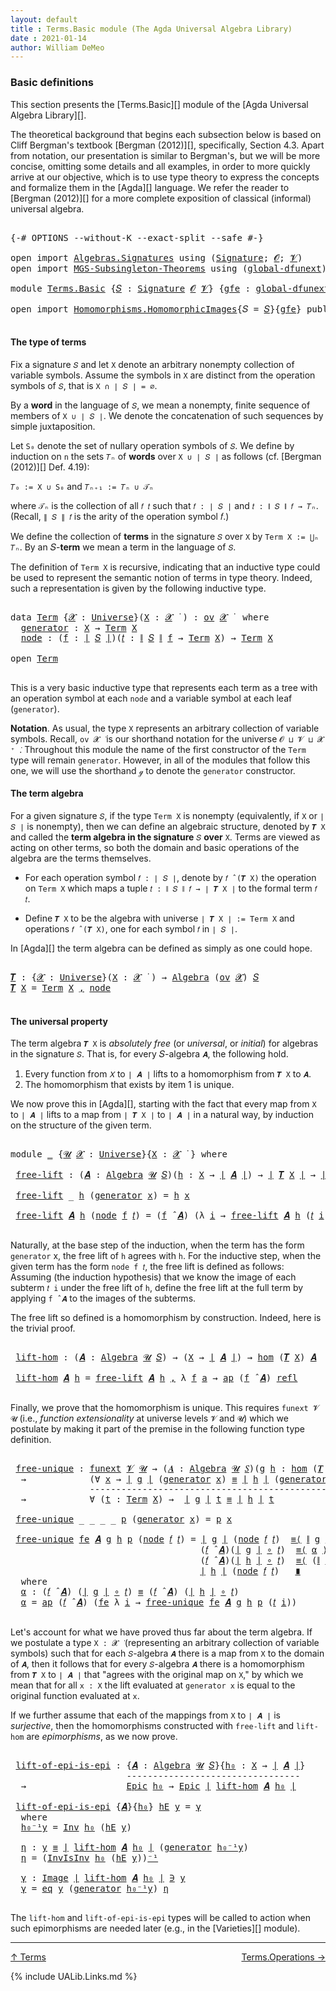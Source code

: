 ```yaml
---
layout: default
title : Terms.Basic module (The Agda Universal Algebra Library)
date : 2021-01-14
author: William DeMeo
---
```


### <a id="basic-definitions">Basic definitions</a>

This section presents the [Terms.Basic][] module of the [Agda Universal Algebra Library][].

The theoretical background that begins each subsection below is based on Cliff Bergman's textbook [Bergman (2012)][], specifically, Section 4.3.  Apart from notation, our presentation is similar to Bergman's, but we will be more concise, omitting some details and all examples, in order to more quickly arrive at our objective, which is to use type theory to express the concepts and formalize them in the [Agda][] language.  We refer the reader to [Bergman (2012)][] for a more complete exposition of classical (informal) universal algebra.

<pre class="Agda">

<a id="833" class="Symbol">{-#</a> <a id="837" class="Keyword">OPTIONS</a> <a id="845" class="Pragma">--without-K</a> <a id="857" class="Pragma">--exact-split</a> <a id="871" class="Pragma">--safe</a> <a id="878" class="Symbol">#-}</a>

<a id="883" class="Keyword">open</a> <a id="888" class="Keyword">import</a> <a id="895" href="Algebras.Signatures.html" class="Module">Algebras.Signatures</a> <a id="915" class="Keyword">using</a> <a id="921" class="Symbol">(</a><a id="922" href="Algebras.Signatures.html#1239" class="Function">Signature</a><a id="931" class="Symbol">;</a> <a id="933" href="Overture.Preliminaries.html#6850" class="Generalizable">𝓞</a><a id="934" class="Symbol">;</a> <a id="936" href="Universes.html#262" class="Generalizable">𝓥</a><a id="937" class="Symbol">)</a>
<a id="939" class="Keyword">open</a> <a id="944" class="Keyword">import</a> <a id="951" href="MGS-Subsingleton-Theorems.html" class="Module">MGS-Subsingleton-Theorems</a> <a id="977" class="Keyword">using</a> <a id="983" class="Symbol">(</a><a id="984" href="MGS-Subsingleton-Theorems.html#3468" class="Function">global-dfunext</a><a id="998" class="Symbol">)</a>

<a id="1001" class="Keyword">module</a> <a id="1008" href="Terms.Basic.html" class="Module">Terms.Basic</a> <a id="1020" class="Symbol">{</a><a id="1021" href="Terms.Basic.html#1021" class="Bound">𝑆</a> <a id="1023" class="Symbol">:</a> <a id="1025" href="Algebras.Signatures.html#1239" class="Function">Signature</a> <a id="1035" href="Overture.Preliminaries.html#6850" class="Generalizable">𝓞</a> <a id="1037" href="Universes.html#262" class="Generalizable">𝓥</a><a id="1038" class="Symbol">}</a> <a id="1040" class="Symbol">{</a><a id="1041" href="Terms.Basic.html#1041" class="Bound">gfe</a> <a id="1045" class="Symbol">:</a> <a id="1047" href="MGS-Subsingleton-Theorems.html#3468" class="Function">global-dfunext</a><a id="1061" class="Symbol">}</a> <a id="1063" class="Keyword">where</a>

<a id="1070" class="Keyword">open</a> <a id="1075" class="Keyword">import</a> <a id="1082" href="Homomorphisms.HomomorphicImages.html" class="Module">Homomorphisms.HomomorphicImages</a><a id="1113" class="Symbol">{</a><a id="1114" class="Argument">𝑆</a> <a id="1116" class="Symbol">=</a> <a id="1118" href="Terms.Basic.html#1021" class="Bound">𝑆</a><a id="1119" class="Symbol">}{</a><a id="1121" href="Terms.Basic.html#1041" class="Bound">gfe</a><a id="1124" class="Symbol">}</a> <a id="1126" class="Keyword">public</a>

</pre>

#### <a id="the-type-of-terms">The type of terms</a>

Fix a signature `𝑆` and let `X` denote an arbitrary nonempty collection of variable symbols. Assume the symbols in `X` are distinct from the operation symbols of `𝑆`, that is `X ∩ ∣ 𝑆 ∣ = ∅`.

By a **word** in the language of `𝑆`, we mean a nonempty, finite sequence of members of `X ∪ ∣ 𝑆 ∣`. We denote the concatenation of such sequences by simple juxtaposition.

Let `S₀` denote the set of nullary operation symbols of `𝑆`. We define by induction on `n` the sets `𝑇ₙ` of **words** over `X ∪ ∣ 𝑆 ∣` as follows (cf. [Bergman (2012)][] Def. 4.19):

`𝑇₀ := X ∪ S₀` and `𝑇ₙ₊₁ := 𝑇ₙ ∪ 𝒯ₙ`

where `𝒯ₙ` is the collection of all `𝑓 𝑡` such that `𝑓 : ∣ 𝑆 ∣` and `𝑡 : ∥ 𝑆 ∥ 𝑓 → 𝑇ₙ`. (Recall, `∥ 𝑆 ∥ 𝑓` is the arity of the operation symbol 𝑓.)

We define the collection of **terms** in the signature `𝑆` over `X` by `Term X := ⋃ₙ 𝑇ₙ`. By an 𝑆-**term** we mean a term in the language of `𝑆`.

The definition of `Term X` is recursive, indicating that an inductive type could be used to represent the semantic notion of terms in type theory. Indeed, such a representation is given by the following inductive type.

<pre class="Agda">

<a id="2317" class="Keyword">data</a> <a id="Term"></a><a id="2322" href="Terms.Basic.html#2322" class="Datatype">Term</a> <a id="2327" class="Symbol">{</a><a id="2328" href="Terms.Basic.html#2328" class="Bound">𝓧</a> <a id="2330" class="Symbol">:</a> <a id="2332" href="Universes.html#205" class="Function">Universe</a><a id="2340" class="Symbol">}(</a><a id="2342" href="Terms.Basic.html#2342" class="Bound">X</a> <a id="2344" class="Symbol">:</a> <a id="2346" href="Terms.Basic.html#2328" class="Bound">𝓧</a> <a id="2348" href="Universes.html#403" class="Function Operator">̇</a> <a id="2350" class="Symbol">)</a> <a id="2352" class="Symbol">:</a> <a id="2354" href="Algebras.Products.html#2276" class="Function">ov</a> <a id="2357" href="Terms.Basic.html#2328" class="Bound">𝓧</a> <a id="2359" href="Universes.html#403" class="Function Operator">̇</a>  <a id="2362" class="Keyword">where</a>
  <a id="Term.generator"></a><a id="2370" href="Terms.Basic.html#2370" class="InductiveConstructor">generator</a> <a id="2380" class="Symbol">:</a> <a id="2382" href="Terms.Basic.html#2342" class="Bound">X</a> <a id="2384" class="Symbol">→</a> <a id="2386" href="Terms.Basic.html#2322" class="Datatype">Term</a> <a id="2391" href="Terms.Basic.html#2342" class="Bound">X</a>
  <a id="Term.node"></a><a id="2395" href="Terms.Basic.html#2395" class="InductiveConstructor">node</a> <a id="2400" class="Symbol">:</a> <a id="2402" class="Symbol">(</a><a id="2403" href="Terms.Basic.html#2403" class="Bound">f</a> <a id="2405" class="Symbol">:</a> <a id="2407" href="Overture.Preliminaries.html#12400" class="Function Operator">∣</a> <a id="2409" href="Terms.Basic.html#1021" class="Bound">𝑆</a> <a id="2411" href="Overture.Preliminaries.html#12400" class="Function Operator">∣</a><a id="2412" class="Symbol">)(</a><a id="2414" href="Terms.Basic.html#2414" class="Bound">𝑡</a> <a id="2416" class="Symbol">:</a> <a id="2418" href="Overture.Preliminaries.html#12452" class="Function Operator">∥</a> <a id="2420" href="Terms.Basic.html#1021" class="Bound">𝑆</a> <a id="2422" href="Overture.Preliminaries.html#12452" class="Function Operator">∥</a> <a id="2424" href="Terms.Basic.html#2403" class="Bound">f</a> <a id="2426" class="Symbol">→</a> <a id="2428" href="Terms.Basic.html#2322" class="Datatype">Term</a> <a id="2433" href="Terms.Basic.html#2342" class="Bound">X</a><a id="2434" class="Symbol">)</a> <a id="2436" class="Symbol">→</a> <a id="2438" href="Terms.Basic.html#2322" class="Datatype">Term</a> <a id="2443" href="Terms.Basic.html#2342" class="Bound">X</a>

<a id="2446" class="Keyword">open</a> <a id="2451" href="Terms.Basic.html#2322" class="Module">Term</a>

</pre>

This is a very basic inductive type that represents each term as a tree with an operation symbol at each `node` and a variable symbol at each leaf (`generator`).


**Notation**. As usual, the type `X` represents an arbitrary collection of variable symbols. Recall, `ov 𝓧 ̇` is our shorthand notation for the universe `𝓞 ⊔ 𝓥 ⊔ 𝓧 ⁺ ̇`.  Throughout this module the name of the first constructor of the `Term` type will remain `generator`. However, in all of the modules that follow this one, we will use the shorthand `ℊ` to denote the `generator` constructor.



#### <a id="the-term-algebra">The term algebra</a>

For a given signature `𝑆`, if the type `Term X` is nonempty (equivalently, if `X` or `∣ 𝑆 ∣` is nonempty), then we can define an algebraic structure, denoted by `𝑻 X` and called the **term algebra in the signature** `𝑆` **over** `X`.  Terms are viewed as acting on other terms, so both the domain and basic operations of the algebra are the terms themselves.

* For each operation symbol `𝑓 : ∣ 𝑆 ∣`, denote by `𝑓 ̂ (𝑻 X)` the operation on `Term X` which maps a tuple `𝑡 : ∥ 𝑆 ∥ 𝑓 → ∣ 𝑻 X ∣` to the formal term `𝑓 𝑡`.

* Define `𝑻 X` to be the algebra with universe `∣ 𝑻 X ∣ := Term X` and operations `𝑓 ̂ (𝑻 X)`, one for each symbol `𝑓` in `∣ 𝑆 ∣`.

In [Agda][] the term algebra can be defined as simply as one could hope.

<pre class="Agda">

<a id="𝑻"></a><a id="3821" href="Terms.Basic.html#3821" class="Function">𝑻</a> <a id="3823" class="Symbol">:</a> <a id="3825" class="Symbol">{</a><a id="3826" href="Terms.Basic.html#3826" class="Bound">𝓧</a> <a id="3828" class="Symbol">:</a> <a id="3830" href="Universes.html#205" class="Function">Universe</a><a id="3838" class="Symbol">}(</a><a id="3840" href="Terms.Basic.html#3840" class="Bound">X</a> <a id="3842" class="Symbol">:</a> <a id="3844" href="Terms.Basic.html#3826" class="Bound">𝓧</a> <a id="3846" href="Universes.html#403" class="Function Operator">̇</a> <a id="3848" class="Symbol">)</a> <a id="3850" class="Symbol">→</a> <a id="3852" href="Algebras.Algebras.html#674" class="Function">Algebra</a> <a id="3860" class="Symbol">(</a><a id="3861" href="Algebras.Products.html#2276" class="Function">ov</a> <a id="3864" href="Terms.Basic.html#3826" class="Bound">𝓧</a><a id="3865" class="Symbol">)</a> <a id="3867" href="Terms.Basic.html#1021" class="Bound">𝑆</a>
<a id="3869" href="Terms.Basic.html#3821" class="Function">𝑻</a> <a id="3871" href="Terms.Basic.html#3871" class="Bound">X</a> <a id="3873" class="Symbol">=</a> <a id="3875" href="Terms.Basic.html#2322" class="Datatype">Term</a> <a id="3880" href="Terms.Basic.html#3871" class="Bound">X</a> <a id="3882" href="MGS-MLTT.html#2929" class="InductiveConstructor Operator">,</a> <a id="3884" href="Terms.Basic.html#2395" class="InductiveConstructor">node</a>

</pre>



#### <a id="the-universal-property">The universal property</a>

The term algebra `𝑻 X` is *absolutely free* (or *universal*, or *initial*) for algebras in the signature `𝑆`. That is, for every 𝑆-algebra `𝑨`, the following hold.

1. Every function from `𝑋` to `∣ 𝑨 ∣` lifts to a homomorphism from `𝑻 X` to `𝑨`.
2. The homomorphism that exists by item 1 is unique.

We now prove this in [Agda][], starting with the fact that every map from `X` to `∣ 𝑨 ∣` lifts to a map from `∣ 𝑻 X ∣` to `∣ 𝑨 ∣` in a natural way, by induction on the structure of the given term.

<pre class="Agda">

<a id="4480" class="Keyword">module</a> <a id="4487" href="Terms.Basic.html#4487" class="Module">_</a> <a id="4489" class="Symbol">{</a><a id="4490" href="Terms.Basic.html#4490" class="Bound">𝓤</a> <a id="4492" href="Terms.Basic.html#4492" class="Bound">𝓧</a> <a id="4494" class="Symbol">:</a> <a id="4496" href="Universes.html#205" class="Function">Universe</a><a id="4504" class="Symbol">}{</a><a id="4506" href="Terms.Basic.html#4506" class="Bound">X</a> <a id="4508" class="Symbol">:</a> <a id="4510" href="Terms.Basic.html#4492" class="Bound">𝓧</a> <a id="4512" href="Universes.html#403" class="Function Operator">̇</a> <a id="4514" class="Symbol">}</a> <a id="4516" class="Keyword">where</a>

 <a id="4524" href="Terms.Basic.html#4524" class="Function">free-lift</a> <a id="4534" class="Symbol">:</a> <a id="4536" class="Symbol">(</a><a id="4537" href="Terms.Basic.html#4537" class="Bound">𝑨</a> <a id="4539" class="Symbol">:</a> <a id="4541" href="Algebras.Algebras.html#674" class="Function">Algebra</a> <a id="4549" href="Terms.Basic.html#4490" class="Bound">𝓤</a> <a id="4551" href="Terms.Basic.html#1021" class="Bound">𝑆</a><a id="4552" class="Symbol">)(</a><a id="4554" href="Terms.Basic.html#4554" class="Bound">h</a> <a id="4556" class="Symbol">:</a> <a id="4558" href="Terms.Basic.html#4506" class="Bound">X</a> <a id="4560" class="Symbol">→</a> <a id="4562" href="Overture.Preliminaries.html#12400" class="Function Operator">∣</a> <a id="4564" href="Terms.Basic.html#4537" class="Bound">𝑨</a> <a id="4566" href="Overture.Preliminaries.html#12400" class="Function Operator">∣</a><a id="4567" class="Symbol">)</a> <a id="4569" class="Symbol">→</a> <a id="4571" href="Overture.Preliminaries.html#12400" class="Function Operator">∣</a> <a id="4573" href="Terms.Basic.html#3821" class="Function">𝑻</a> <a id="4575" href="Terms.Basic.html#4506" class="Bound">X</a> <a id="4577" href="Overture.Preliminaries.html#12400" class="Function Operator">∣</a> <a id="4579" class="Symbol">→</a> <a id="4581" href="Overture.Preliminaries.html#12400" class="Function Operator">∣</a> <a id="4583" href="Terms.Basic.html#4537" class="Bound">𝑨</a> <a id="4585" href="Overture.Preliminaries.html#12400" class="Function Operator">∣</a>

 <a id="4589" href="Terms.Basic.html#4524" class="Function">free-lift</a> <a id="4599" class="Symbol">_</a> <a id="4601" href="Terms.Basic.html#4601" class="Bound">h</a> <a id="4603" class="Symbol">(</a><a id="4604" href="Terms.Basic.html#2370" class="InductiveConstructor">generator</a> <a id="4614" href="Terms.Basic.html#4614" class="Bound">x</a><a id="4615" class="Symbol">)</a> <a id="4617" class="Symbol">=</a> <a id="4619" href="Terms.Basic.html#4601" class="Bound">h</a> <a id="4621" href="Terms.Basic.html#4614" class="Bound">x</a>

 <a id="4625" href="Terms.Basic.html#4524" class="Function">free-lift</a> <a id="4635" href="Terms.Basic.html#4635" class="Bound">𝑨</a> <a id="4637" href="Terms.Basic.html#4637" class="Bound">h</a> <a id="4639" class="Symbol">(</a><a id="4640" href="Terms.Basic.html#2395" class="InductiveConstructor">node</a> <a id="4645" href="Terms.Basic.html#4645" class="Bound">f</a> <a id="4647" href="Terms.Basic.html#4647" class="Bound">𝑡</a><a id="4648" class="Symbol">)</a> <a id="4650" class="Symbol">=</a> <a id="4652" class="Symbol">(</a><a id="4653" href="Terms.Basic.html#4645" class="Bound">f</a> <a id="4655" href="Algebras.Algebras.html#2989" class="Function Operator">̂</a> <a id="4657" href="Terms.Basic.html#4635" class="Bound">𝑨</a><a id="4658" class="Symbol">)</a> <a id="4660" class="Symbol">(λ</a> <a id="4663" href="Terms.Basic.html#4663" class="Bound">i</a> <a id="4665" class="Symbol">→</a> <a id="4667" href="Terms.Basic.html#4524" class="Function">free-lift</a> <a id="4677" href="Terms.Basic.html#4635" class="Bound">𝑨</a> <a id="4679" href="Terms.Basic.html#4637" class="Bound">h</a> <a id="4681" class="Symbol">(</a><a id="4682" href="Terms.Basic.html#4647" class="Bound">𝑡</a> <a id="4684" href="Terms.Basic.html#4663" class="Bound">i</a><a id="4685" class="Symbol">))</a>

</pre>

Naturally, at the base step of the induction, when the term has the form `generator`
x, the free lift of `h` agrees with `h`.  For the inductive step, when the
given term has the form `node f 𝑡`, the free lift is defined as
follows: Assuming (the induction hypothesis) that we know the image of each
subterm `𝑡 i` under the free lift of `h`, define the free lift at the
full term by applying `f ̂ 𝑨` to the images of the subterms.

The free lift so defined is a homomorphism by construction. Indeed, here is the trivial proof.

<pre class="Agda">

 <a id="5244" href="Terms.Basic.html#5244" class="Function">lift-hom</a> <a id="5253" class="Symbol">:</a> <a id="5255" class="Symbol">(</a><a id="5256" href="Terms.Basic.html#5256" class="Bound">𝑨</a> <a id="5258" class="Symbol">:</a> <a id="5260" href="Algebras.Algebras.html#674" class="Function">Algebra</a> <a id="5268" href="Terms.Basic.html#4490" class="Bound">𝓤</a> <a id="5270" href="Terms.Basic.html#1021" class="Bound">𝑆</a><a id="5271" class="Symbol">)</a> <a id="5273" class="Symbol">→</a> <a id="5275" class="Symbol">(</a><a id="5276" href="Terms.Basic.html#4506" class="Bound">X</a> <a id="5278" class="Symbol">→</a> <a id="5280" href="Overture.Preliminaries.html#12400" class="Function Operator">∣</a> <a id="5282" href="Terms.Basic.html#5256" class="Bound">𝑨</a> <a id="5284" href="Overture.Preliminaries.html#12400" class="Function Operator">∣</a><a id="5285" class="Symbol">)</a> <a id="5287" class="Symbol">→</a> <a id="5289" href="Homomorphisms.Basic.html#2270" class="Function">hom</a> <a id="5293" class="Symbol">(</a><a id="5294" href="Terms.Basic.html#3821" class="Function">𝑻</a> <a id="5296" href="Terms.Basic.html#4506" class="Bound">X</a><a id="5297" class="Symbol">)</a> <a id="5299" href="Terms.Basic.html#5256" class="Bound">𝑨</a>

 <a id="5303" href="Terms.Basic.html#5244" class="Function">lift-hom</a> <a id="5312" href="Terms.Basic.html#5312" class="Bound">𝑨</a> <a id="5314" href="Terms.Basic.html#5314" class="Bound">h</a> <a id="5316" class="Symbol">=</a> <a id="5318" href="Terms.Basic.html#4524" class="Function">free-lift</a> <a id="5328" href="Terms.Basic.html#5312" class="Bound">𝑨</a> <a id="5330" href="Terms.Basic.html#5314" class="Bound">h</a> <a id="5332" href="MGS-MLTT.html#2929" class="InductiveConstructor Operator">,</a> <a id="5334" class="Symbol">λ</a> <a id="5336" href="Terms.Basic.html#5336" class="Bound">f</a> <a id="5338" href="Terms.Basic.html#5338" class="Bound">a</a> <a id="5340" class="Symbol">→</a> <a id="5342" href="MGS-MLTT.html#6613" class="Function">ap</a> <a id="5345" class="Symbol">(</a><a id="5346" href="Terms.Basic.html#5336" class="Bound">f</a> <a id="5348" href="Algebras.Algebras.html#2989" class="Function Operator">̂</a> <a id="5350" href="Terms.Basic.html#5312" class="Bound">𝑨</a><a id="5351" class="Symbol">)</a> <a id="5353" href="MGS-MLTT.html#4221" class="InductiveConstructor">refl</a>

</pre>

Finally, we prove that the homomorphism is unique.  This requires `funext 𝓥 𝓤` (i.e., *function extensionality* at universe levels `𝓥` and `𝓤`) which we postulate by making it part of the premise in the following function type definition.

<pre class="Agda">

 <a id="5626" href="Terms.Basic.html#5626" class="Function">free-unique</a> <a id="5638" class="Symbol">:</a> <a id="5640" href="MGS-FunExt-from-Univalence.html#393" class="Function">funext</a> <a id="5647" href="Terms.Basic.html#1037" class="Bound">𝓥</a> <a id="5649" href="Terms.Basic.html#4490" class="Bound">𝓤</a> <a id="5651" class="Symbol">→</a> <a id="5653" class="Symbol">(</a><a id="5654" href="Terms.Basic.html#5654" class="Bound">𝑨</a> <a id="5656" class="Symbol">:</a> <a id="5658" href="Algebras.Algebras.html#674" class="Function">Algebra</a> <a id="5666" href="Terms.Basic.html#4490" class="Bound">𝓤</a> <a id="5668" href="Terms.Basic.html#1021" class="Bound">𝑆</a><a id="5669" class="Symbol">)(</a><a id="5671" href="Terms.Basic.html#5671" class="Bound">g</a> <a id="5673" href="Terms.Basic.html#5673" class="Bound">h</a> <a id="5675" class="Symbol">:</a> <a id="5677" href="Homomorphisms.Basic.html#2270" class="Function">hom</a> <a id="5681" class="Symbol">(</a><a id="5682" href="Terms.Basic.html#3821" class="Function">𝑻</a> <a id="5684" href="Terms.Basic.html#4506" class="Bound">X</a><a id="5685" class="Symbol">)</a> <a id="5687" href="Terms.Basic.html#5654" class="Bound">𝑨</a><a id="5688" class="Symbol">)</a>
  <a id="5692" class="Symbol">→</a>            <a id="5705" class="Symbol">(∀</a> <a id="5708" href="Terms.Basic.html#5708" class="Bound">x</a> <a id="5710" class="Symbol">→</a> <a id="5712" href="Overture.Preliminaries.html#12400" class="Function Operator">∣</a> <a id="5714" href="Terms.Basic.html#5671" class="Bound">g</a> <a id="5716" href="Overture.Preliminaries.html#12400" class="Function Operator">∣</a> <a id="5718" class="Symbol">(</a><a id="5719" href="Terms.Basic.html#2370" class="InductiveConstructor">generator</a> <a id="5729" href="Terms.Basic.html#5708" class="Bound">x</a><a id="5730" class="Symbol">)</a> <a id="5732" href="MGS-MLTT.html#4207" class="Datatype Operator">≡</a> <a id="5734" href="Overture.Preliminaries.html#12400" class="Function Operator">∣</a> <a id="5736" href="Terms.Basic.html#5673" class="Bound">h</a> <a id="5738" href="Overture.Preliminaries.html#12400" class="Function Operator">∣</a> <a id="5740" class="Symbol">(</a><a id="5741" href="Terms.Basic.html#2370" class="InductiveConstructor">generator</a> <a id="5751" href="Terms.Basic.html#5708" class="Bound">x</a><a id="5752" class="Symbol">))</a>
               <a id="5770" class="Comment">----------------------------------------------------</a>
  <a id="5825" class="Symbol">→</a>            <a id="5838" class="Symbol">∀</a> <a id="5840" class="Symbol">(</a><a id="5841" href="Terms.Basic.html#5841" class="Bound">t</a> <a id="5843" class="Symbol">:</a> <a id="5845" href="Terms.Basic.html#2322" class="Datatype">Term</a> <a id="5850" href="Terms.Basic.html#4506" class="Bound">X</a><a id="5851" class="Symbol">)</a> <a id="5853" class="Symbol">→</a>  <a id="5856" href="Overture.Preliminaries.html#12400" class="Function Operator">∣</a> <a id="5858" href="Terms.Basic.html#5671" class="Bound">g</a> <a id="5860" href="Overture.Preliminaries.html#12400" class="Function Operator">∣</a> <a id="5862" href="Terms.Basic.html#5841" class="Bound">t</a> <a id="5864" href="MGS-MLTT.html#4207" class="Datatype Operator">≡</a> <a id="5866" href="Overture.Preliminaries.html#12400" class="Function Operator">∣</a> <a id="5868" href="Terms.Basic.html#5673" class="Bound">h</a> <a id="5870" href="Overture.Preliminaries.html#12400" class="Function Operator">∣</a> <a id="5872" href="Terms.Basic.html#5841" class="Bound">t</a>

 <a id="5876" href="Terms.Basic.html#5626" class="Function">free-unique</a> <a id="5888" class="Symbol">_</a> <a id="5890" class="Symbol">_</a> <a id="5892" class="Symbol">_</a> <a id="5894" class="Symbol">_</a> <a id="5896" href="Terms.Basic.html#5896" class="Bound">p</a> <a id="5898" class="Symbol">(</a><a id="5899" href="Terms.Basic.html#2370" class="InductiveConstructor">generator</a> <a id="5909" href="Terms.Basic.html#5909" class="Bound">x</a><a id="5910" class="Symbol">)</a> <a id="5912" class="Symbol">=</a> <a id="5914" href="Terms.Basic.html#5896" class="Bound">p</a> <a id="5916" href="Terms.Basic.html#5909" class="Bound">x</a>

 <a id="5920" href="Terms.Basic.html#5626" class="Function">free-unique</a> <a id="5932" href="Terms.Basic.html#5932" class="Bound">fe</a> <a id="5935" href="Terms.Basic.html#5935" class="Bound">𝑨</a> <a id="5937" href="Terms.Basic.html#5937" class="Bound">g</a> <a id="5939" href="Terms.Basic.html#5939" class="Bound">h</a> <a id="5941" href="Terms.Basic.html#5941" class="Bound">p</a> <a id="5943" class="Symbol">(</a><a id="5944" href="Terms.Basic.html#2395" class="InductiveConstructor">node</a> <a id="5949" href="Terms.Basic.html#5949" class="Bound">𝑓</a> <a id="5951" href="Terms.Basic.html#5951" class="Bound">𝑡</a><a id="5952" class="Symbol">)</a> <a id="5954" class="Symbol">=</a> <a id="5956" href="Overture.Preliminaries.html#12400" class="Function Operator">∣</a> <a id="5958" href="Terms.Basic.html#5937" class="Bound">g</a> <a id="5960" href="Overture.Preliminaries.html#12400" class="Function Operator">∣</a> <a id="5962" class="Symbol">(</a><a id="5963" href="Terms.Basic.html#2395" class="InductiveConstructor">node</a> <a id="5968" href="Terms.Basic.html#5949" class="Bound">𝑓</a> <a id="5970" href="Terms.Basic.html#5951" class="Bound">𝑡</a><a id="5971" class="Symbol">)</a>  <a id="5974" href="MGS-MLTT.html#5997" class="Function Operator">≡⟨</a> <a id="5977" href="Overture.Preliminaries.html#12452" class="Function Operator">∥</a> <a id="5979" href="Terms.Basic.html#5937" class="Bound">g</a> <a id="5981" href="Overture.Preliminaries.html#12452" class="Function Operator">∥</a> <a id="5983" href="Terms.Basic.html#5949" class="Bound">𝑓</a> <a id="5985" href="Terms.Basic.html#5951" class="Bound">𝑡</a> <a id="5987" href="MGS-MLTT.html#5997" class="Function Operator">⟩</a>
                                    <a id="6025" class="Symbol">(</a><a id="6026" href="Terms.Basic.html#5949" class="Bound">𝑓</a> <a id="6028" href="Algebras.Algebras.html#2989" class="Function Operator">̂</a> <a id="6030" href="Terms.Basic.html#5935" class="Bound">𝑨</a><a id="6031" class="Symbol">)(</a><a id="6033" href="Overture.Preliminaries.html#12400" class="Function Operator">∣</a> <a id="6035" href="Terms.Basic.html#5937" class="Bound">g</a> <a id="6037" href="Overture.Preliminaries.html#12400" class="Function Operator">∣</a> <a id="6039" href="MGS-MLTT.html#3813" class="Function Operator">∘</a> <a id="6041" href="Terms.Basic.html#5951" class="Bound">𝑡</a><a id="6042" class="Symbol">)</a>  <a id="6045" href="MGS-MLTT.html#5997" class="Function Operator">≡⟨</a> <a id="6048" href="Terms.Basic.html#6194" class="Function">α</a> <a id="6050" href="MGS-MLTT.html#5997" class="Function Operator">⟩</a>
                                    <a id="6088" class="Symbol">(</a><a id="6089" href="Terms.Basic.html#5949" class="Bound">𝑓</a> <a id="6091" href="Algebras.Algebras.html#2989" class="Function Operator">̂</a> <a id="6093" href="Terms.Basic.html#5935" class="Bound">𝑨</a><a id="6094" class="Symbol">)(</a><a id="6096" href="Overture.Preliminaries.html#12400" class="Function Operator">∣</a> <a id="6098" href="Terms.Basic.html#5939" class="Bound">h</a> <a id="6100" href="Overture.Preliminaries.html#12400" class="Function Operator">∣</a> <a id="6102" href="MGS-MLTT.html#3813" class="Function Operator">∘</a> <a id="6104" href="Terms.Basic.html#5951" class="Bound">𝑡</a><a id="6105" class="Symbol">)</a>  <a id="6108" href="MGS-MLTT.html#5997" class="Function Operator">≡⟨</a> <a id="6111" class="Symbol">(</a><a id="6112" href="Overture.Preliminaries.html#12452" class="Function Operator">∥</a> <a id="6114" href="Terms.Basic.html#5939" class="Bound">h</a> <a id="6116" href="Overture.Preliminaries.html#12452" class="Function Operator">∥</a> <a id="6118" href="Terms.Basic.html#5949" class="Bound">𝑓</a> <a id="6120" href="Terms.Basic.html#5951" class="Bound">𝑡</a><a id="6121" class="Symbol">)</a><a id="6122" href="MGS-MLTT.html#6125" class="Function Operator">⁻¹</a> <a id="6125" href="MGS-MLTT.html#5997" class="Function Operator">⟩</a>
                                    <a id="6163" href="Overture.Preliminaries.html#12400" class="Function Operator">∣</a> <a id="6165" href="Terms.Basic.html#5939" class="Bound">h</a> <a id="6167" href="Overture.Preliminaries.html#12400" class="Function Operator">∣</a> <a id="6169" class="Symbol">(</a><a id="6170" href="Terms.Basic.html#2395" class="InductiveConstructor">node</a> <a id="6175" href="Terms.Basic.html#5949" class="Bound">𝑓</a> <a id="6177" href="Terms.Basic.html#5951" class="Bound">𝑡</a><a id="6178" class="Symbol">)</a>   <a id="6182" href="MGS-MLTT.html#6079" class="Function Operator">∎</a>
  <a id="6186" class="Keyword">where</a>
  <a id="6194" href="Terms.Basic.html#6194" class="Function">α</a> <a id="6196" class="Symbol">:</a> <a id="6198" class="Symbol">(</a><a id="6199" href="Terms.Basic.html#5949" class="Bound">𝑓</a> <a id="6201" href="Algebras.Algebras.html#2989" class="Function Operator">̂</a> <a id="6203" href="Terms.Basic.html#5935" class="Bound">𝑨</a><a id="6204" class="Symbol">)</a> <a id="6206" class="Symbol">(</a><a id="6207" href="Overture.Preliminaries.html#12400" class="Function Operator">∣</a> <a id="6209" href="Terms.Basic.html#5937" class="Bound">g</a> <a id="6211" href="Overture.Preliminaries.html#12400" class="Function Operator">∣</a> <a id="6213" href="MGS-MLTT.html#3813" class="Function Operator">∘</a> <a id="6215" href="Terms.Basic.html#5951" class="Bound">𝑡</a><a id="6216" class="Symbol">)</a> <a id="6218" href="MGS-MLTT.html#4207" class="Datatype Operator">≡</a> <a id="6220" class="Symbol">(</a><a id="6221" href="Terms.Basic.html#5949" class="Bound">𝑓</a> <a id="6223" href="Algebras.Algebras.html#2989" class="Function Operator">̂</a> <a id="6225" href="Terms.Basic.html#5935" class="Bound">𝑨</a><a id="6226" class="Symbol">)</a> <a id="6228" class="Symbol">(</a><a id="6229" href="Overture.Preliminaries.html#12400" class="Function Operator">∣</a> <a id="6231" href="Terms.Basic.html#5939" class="Bound">h</a> <a id="6233" href="Overture.Preliminaries.html#12400" class="Function Operator">∣</a> <a id="6235" href="MGS-MLTT.html#3813" class="Function Operator">∘</a> <a id="6237" href="Terms.Basic.html#5951" class="Bound">𝑡</a><a id="6238" class="Symbol">)</a>
  <a id="6242" href="Terms.Basic.html#6194" class="Function">α</a> <a id="6244" class="Symbol">=</a> <a id="6246" href="MGS-MLTT.html#6613" class="Function">ap</a> <a id="6249" class="Symbol">(</a><a id="6250" href="Terms.Basic.html#5949" class="Bound">𝑓</a> <a id="6252" href="Algebras.Algebras.html#2989" class="Function Operator">̂</a> <a id="6254" href="Terms.Basic.html#5935" class="Bound">𝑨</a><a id="6255" class="Symbol">)</a> <a id="6257" class="Symbol">(</a><a id="6258" href="Terms.Basic.html#5932" class="Bound">fe</a> <a id="6261" class="Symbol">λ</a> <a id="6263" href="Terms.Basic.html#6263" class="Bound">i</a> <a id="6265" class="Symbol">→</a> <a id="6267" href="Terms.Basic.html#5626" class="Function">free-unique</a> <a id="6279" href="Terms.Basic.html#5932" class="Bound">fe</a> <a id="6282" href="Terms.Basic.html#5935" class="Bound">𝑨</a> <a id="6284" href="Terms.Basic.html#5937" class="Bound">g</a> <a id="6286" href="Terms.Basic.html#5939" class="Bound">h</a> <a id="6288" href="Terms.Basic.html#5941" class="Bound">p</a> <a id="6290" class="Symbol">(</a><a id="6291" href="Terms.Basic.html#5951" class="Bound">𝑡</a> <a id="6293" href="Terms.Basic.html#6263" class="Bound">i</a><a id="6294" class="Symbol">))</a>

</pre>

Let's account for what we have proved thus far about the term algebra.  If we postulate a type `X : 𝓧 ̇` (representing an arbitrary collection of variable symbols) such that for each `𝑆`-algebra `𝑨` there is a map from `X` to the domain of `𝑨`, then it follows that for every `𝑆`-algebra `𝑨` there is a homomorphism from `𝑻 X` to `∣ 𝑨 ∣` that "agrees with the original map on `X`," by which we mean that for all `x : X` the lift evaluated at `generator x` is equal to the original function evaluated at `x`.

If we further assume that each of the mappings from `X` to `∣ 𝑨 ∣` is *surjective*, then the homomorphisms constructed with `free-lift` and `lift-hom` are *epimorphisms*, as we now prove.

<pre class="Agda">

 <a id="7023" href="Terms.Basic.html#7023" class="Function">lift-of-epi-is-epi</a> <a id="7042" class="Symbol">:</a> <a id="7044" class="Symbol">{</a><a id="7045" href="Terms.Basic.html#7045" class="Bound">𝑨</a> <a id="7047" class="Symbol">:</a> <a id="7049" href="Algebras.Algebras.html#674" class="Function">Algebra</a> <a id="7057" href="Terms.Basic.html#4490" class="Bound">𝓤</a> <a id="7059" href="Terms.Basic.html#1021" class="Bound">𝑆</a><a id="7060" class="Symbol">}{</a><a id="7062" href="Terms.Basic.html#7062" class="Bound">h₀</a> <a id="7065" class="Symbol">:</a> <a id="7067" href="Terms.Basic.html#4506" class="Bound">X</a> <a id="7069" class="Symbol">→</a> <a id="7071" href="Overture.Preliminaries.html#12400" class="Function Operator">∣</a> <a id="7073" href="Terms.Basic.html#7045" class="Bound">𝑨</a> <a id="7075" href="Overture.Preliminaries.html#12400" class="Function Operator">∣</a><a id="7076" class="Symbol">}</a>
                      <a id="7100" class="Comment">---------------------------------</a>
  <a id="7136" class="Symbol">→</a>                   <a id="7156" href="Overture.Inverses.html#2031" class="Function">Epic</a> <a id="7161" href="Terms.Basic.html#7062" class="Bound">h₀</a> <a id="7164" class="Symbol">→</a> <a id="7166" href="Overture.Inverses.html#2031" class="Function">Epic</a> <a id="7171" href="Overture.Preliminaries.html#12400" class="Function Operator">∣</a> <a id="7173" href="Terms.Basic.html#5244" class="Function">lift-hom</a> <a id="7182" href="Terms.Basic.html#7045" class="Bound">𝑨</a> <a id="7184" href="Terms.Basic.html#7062" class="Bound">h₀</a> <a id="7187" href="Overture.Preliminaries.html#12400" class="Function Operator">∣</a>

 <a id="7191" href="Terms.Basic.html#7023" class="Function">lift-of-epi-is-epi</a> <a id="7210" class="Symbol">{</a><a id="7211" href="Terms.Basic.html#7211" class="Bound">𝑨</a><a id="7212" class="Symbol">}{</a><a id="7214" href="Terms.Basic.html#7214" class="Bound">h₀</a><a id="7216" class="Symbol">}</a> <a id="7218" href="Terms.Basic.html#7218" class="Bound">hE</a> <a id="7221" href="Terms.Basic.html#7221" class="Bound">y</a> <a id="7223" class="Symbol">=</a> <a id="7225" href="Terms.Basic.html#7338" class="Function">γ</a>
  <a id="7229" class="Keyword">where</a>
  <a id="7237" href="Terms.Basic.html#7237" class="Function">h₀⁻¹y</a> <a id="7243" class="Symbol">=</a> <a id="7245" href="Overture.Inverses.html#1514" class="Function">Inv</a> <a id="7249" href="Terms.Basic.html#7214" class="Bound">h₀</a> <a id="7252" class="Symbol">(</a><a id="7253" href="Terms.Basic.html#7218" class="Bound">hE</a> <a id="7256" href="Terms.Basic.html#7221" class="Bound">y</a><a id="7257" class="Symbol">)</a>

  <a id="7262" href="Terms.Basic.html#7262" class="Function">η</a> <a id="7264" class="Symbol">:</a> <a id="7266" href="Terms.Basic.html#7221" class="Bound">y</a> <a id="7268" href="MGS-MLTT.html#4207" class="Datatype Operator">≡</a> <a id="7270" href="Overture.Preliminaries.html#12400" class="Function Operator">∣</a> <a id="7272" href="Terms.Basic.html#5244" class="Function">lift-hom</a> <a id="7281" href="Terms.Basic.html#7211" class="Bound">𝑨</a> <a id="7283" href="Terms.Basic.html#7214" class="Bound">h₀</a> <a id="7286" href="Overture.Preliminaries.html#12400" class="Function Operator">∣</a> <a id="7288" class="Symbol">(</a><a id="7289" href="Terms.Basic.html#2370" class="InductiveConstructor">generator</a> <a id="7299" href="Terms.Basic.html#7237" class="Function">h₀⁻¹y</a><a id="7304" class="Symbol">)</a>
  <a id="7308" href="Terms.Basic.html#7262" class="Function">η</a> <a id="7310" class="Symbol">=</a> <a id="7312" class="Symbol">(</a><a id="7313" href="Overture.Inverses.html#1706" class="Function">InvIsInv</a> <a id="7322" href="Terms.Basic.html#7214" class="Bound">h₀</a> <a id="7325" class="Symbol">(</a><a id="7326" href="Terms.Basic.html#7218" class="Bound">hE</a> <a id="7329" href="Terms.Basic.html#7221" class="Bound">y</a><a id="7330" class="Symbol">))</a><a id="7332" href="MGS-MLTT.html#6125" class="Function Operator">⁻¹</a>

  <a id="7338" href="Terms.Basic.html#7338" class="Function">γ</a> <a id="7340" class="Symbol">:</a> <a id="7342" href="Overture.Inverses.html#690" class="Datatype Operator">Image</a> <a id="7348" href="Overture.Preliminaries.html#12400" class="Function Operator">∣</a> <a id="7350" href="Terms.Basic.html#5244" class="Function">lift-hom</a> <a id="7359" href="Terms.Basic.html#7211" class="Bound">𝑨</a> <a id="7361" href="Terms.Basic.html#7214" class="Bound">h₀</a> <a id="7364" href="Overture.Preliminaries.html#12400" class="Function Operator">∣</a> <a id="7366" href="Overture.Inverses.html#690" class="Datatype Operator">∋</a> <a id="7368" href="Terms.Basic.html#7221" class="Bound">y</a>
  <a id="7372" href="Terms.Basic.html#7338" class="Function">γ</a> <a id="7374" class="Symbol">=</a> <a id="7376" href="Overture.Inverses.html#766" class="InductiveConstructor">eq</a> <a id="7379" href="Terms.Basic.html#7221" class="Bound">y</a> <a id="7381" class="Symbol">(</a><a id="7382" href="Terms.Basic.html#2370" class="InductiveConstructor">generator</a> <a id="7392" href="Terms.Basic.html#7237" class="Function">h₀⁻¹y</a><a id="7397" class="Symbol">)</a> <a id="7399" href="Terms.Basic.html#7262" class="Function">η</a>

</pre>

The `lift-hom` and `lift-of-epi-is-epi` types will be called to action when such epimorphisms are needed later (e.g., in the [Varieties][] module).


--------------------------------------

<p></p>

[↑ Terms](Terms.html)
<span style="float:right;">[Terms.Operations →](Terms.Operations.html)</span>

{% include UALib.Links.md %}
